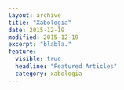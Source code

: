 ```yaml
---
layout: archive
title: "Xabologia"
date: 2015-12-19
modified: 2015-12-19
excerpt: "blabla."
feature:
  visible: true
  headline: "Featured Articles"
  category: xabologia
---
```

